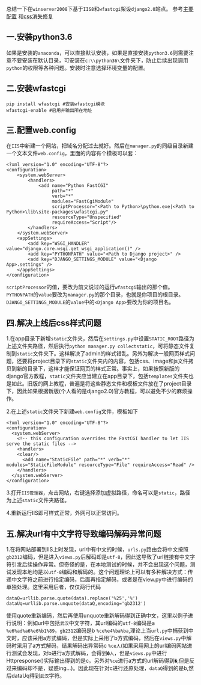 总结一下在`winserver2008`下基于`IIS8`和`wfastcgi`架设`django2.0`站点。
参考[主要配置]( https://blog.csdn.net/gzlaiyonghao/article/details/70243639) 和[css消失修复](https://blog.csdn.net/qq_18075613/article/details/56970016) 

## 一.安装python3.6

如果是安装的`anaconda`，可以直接默认安装，如果是直接安装`python3.6`则需要注意不要安装在默认目录，可安装在`c:\\python36\`文件夹下，防止后续出现调用`python`的权限等各种问题。安装时注意选择环境变量的配置。

## 二.安装wfastcgi
    
    pip install wfastcgi #安装wfastcgi模块  
    wfastcgi-enable #启用并输出所在地址
    
## 三.配置web.config

在`IIS`中新建一个网站，把域名分配过去就好。然后在`manager.py`的同级目录新建一个文本文件`web.config`，里面的内容有个模板可以套：

    <?xml version="1.0" encoding="UTF-8"?>
    <configuration>
        <system.webServer>
            <handlers>
                <add name="Python FastCGI" 
                     path="*" 
                     verb="*" 
                     modules="FastCgiModule" 
                     scriptProcessor="<Path to Python>\python.exe|<Path to Python>\lib\site-packages\wfastcgi.py" 
                     resourceType="Unspecified" 
                     requireAccess="Script"/>
            </handlers>
        </system.webServer>
        <appSettings>
            <add key="WSGI_HANDLER" value="django.core.wsgi.get_wsgi_application()" />
            <add key="PYTHONPATH" value="<Path to Django project>" />
            <add key="DJANGO_SETTINGS_MODULE" value="<Django App>.settings" />
        </appSettings>
    </configuration>

`scriptProcessor`的值，要改为前文说过的运行`wfastcgi`输出的那个值。`PYTHONPATH`的`value`要改为`manager.py`的那个目录，也就是你项目的根目录。`DJANGO_SETTINGS_MODULE`的`value`中的`<Django App>`要改为你的项目名。

## 四.解决上线后css样式问题

1.在app目录下新增`static`文件夹，然后在`settings.py`中设置`STATIC_ROOT`路径为上述文件夹路径，然后执行`python manager.py collectstatic`，可将静态文件复制到`static`文件夹下。这样解决了admin的样式错乱。另外为解决一般网页样式问题，还要将project目录下的`static`文件夹内的内容，包括css、image和js文件拷贝到新的目录下，这样才能保证网页的样式正常。事实上，如果按照新版的django官方教程，`static`文件夹应当建立在app目录下，包括`templates`文件夹也是如此。旧版的网上教程，普遍是将这些静态文件和模板文件放在了project目录下，因此如果根据新版(个人看的是django2.0)官方教程，可以避免不少的麻烦操作。

2.在上述`static`文件夹下新建`web.config`文件，模板如下

    <?xml version="1.0" encoding="UTF-8"?>  
    <configuration>  
      <system.webServer>  
        <!-- this configuration overrides the FastCGI handler to let IIS serve the static files -->  
        <handlers>  
        <clear/>  
          <add name="StaticFile" path="*" verb="*" modules="StaticFileModule" resourceType="File" requireAccess="Read" />  
        </handlers>  
      </system.webServer>  
    </configuration>  
    
3.打开`IIS管理器`，点击网站，右键选择添加虚拟路径，命名可以是`static`，路径为上述`static`文件夹路径。

4.重新运行IIS即可样式正常，外网可以正常访问。

## 五.解决url有中文字符导致编码解码异常问题

1.在将网站部署到IIS上时发现，url中有中文的时候，`urls.py`路由会将中文按照`gb2312`编码，但是进入`views.py`后解码却是`utf-8`，因此这导致了url链接有中文字符引发后续操作异常。但奇怪的是，在本地测试的时候，并不会出现这个问题，测试发现本地均是以`utf-8`编码和解码的。这个问题理论上可以有多种解决方式：传递中文字符之前进行指定编码，后面再指定解码，或者是在view.py中进行编码的单独处理。这里采用后者，仅仅两行代码

    dataQ=urllib.parse.quote(data).replace('%25','%')
    dataUq=urllib.parse.unquote(dataQ,encoding='gb2312')

使用quote重新编码，然后再使用unquote重新解码得到正确中文，这里以例子进行说明：例如url中包括`武汉`中文字符，其url编码的`utf-8`编码是a `%e6%ad%a6%e6%b1%89`，`gb2312`编码是b `%ce%e4%ba%ba`,理论上当`url.py`中捕获到中文时，应该采用a方式编码，但是实际上采用了b方式编码，然后在`views.py`中解码时采用了a方式解码，结果解码出异常码c `%ce人`(如果采用网上的url编码网站进行测试会发现，对b进行a方式解码，会得到`�人`，但是`views.py`中进行Httpresponse()实际输出得到的是c。另外对`%ce`进行a方式的url解码得到`�`,但是反过来编码却不是，疑惑ing...)。因此现在针对c进行还原处理，`dataQ`得到的是b,然后dataUq得到`武汉`字符。
